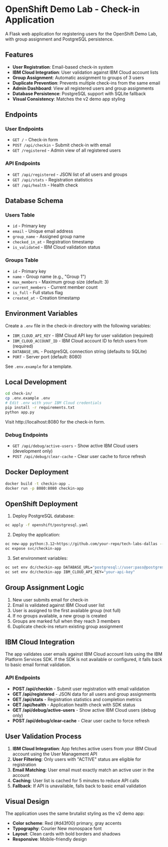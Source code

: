 # OpenShift Demo Lab - Check-in Application

A Flask web application for registering users for the OpenShift Demo Lab, with group assignment and PostgreSQL persistence.

## Features

- **User Registration**: Email-based check-in system
- **IBM Cloud Integration**: User validation against IBM Cloud account lists
- **Group Assignment**: Automatic assignment to groups of 3 users
- **Duplicate Prevention**: Prevents multiple check-ins from the same email
- **Admin Dashboard**: View all registered users and group assignments
- **Database Persistence**: PostgreSQL support with SQLite fallback
- **Visual Consistency**: Matches the v2 demo app styling

## Endpoints

### User Endpoints
- `GET /` - Check-in form
- `POST /api/checkin` - Submit check-in with email
- `GET /registered` - Admin view of all registered users

### API Endpoints
- `GET /api/registered` - JSON list of all users and groups
- `GET /api/stats` - Registration statistics
- `GET /api/health` - Health check

## Database Schema

### Users Table
- `id` - Primary key
- `email` - Unique email address  
- `group_name` - Assigned group name
- `checked_in_at` - Registration timestamp
- `is_validated` - IBM Cloud validation status

### Groups Table
- `id` - Primary key
- `name` - Group name (e.g., "Group 1")
- `max_members` - Maximum group size (default: 3)
- `current_members` - Current member count
- `is_full` - Full status flag
- `created_at` - Creation timestamp

## Environment Variables

Create a `.env` file in the check-in directory with the following variables:

- `IBM_CLOUD_API_KEY` - IBM Cloud API key for user validation (required)
- `IBM_CLOUD_ACCOUNT_ID` - IBM Cloud account ID to fetch users from (required)
- `DATABASE_URL` - PostgreSQL connection string (defaults to SQLite)
- `PORT` - Server port (default: 8080)

See `.env.example` for a template.

## Local Development

```bash
cd check-in/
cp .env.example .env
# Edit .env with your IBM Cloud credentials
pip install -r requirements.txt
python app.py
```

Visit http://localhost:8080 for the check-in form.

### Debug Endpoints

- `GET /api/debug/active-users` - Show active IBM Cloud users (development only)
- `POST /api/debug/clear-cache` - Clear user cache to force refresh

## Docker Deployment

```bash
docker build -t checkin-app .
docker run -p 8080:8080 checkin-app
```

## OpenShift Deployment

1. Deploy PostgreSQL database:
```bash
oc apply -f openshift/postgresql.yaml
```

2. Deploy the application:
```bash
oc new-app python:3.12~https://github.com/your-repo/tech-labs-dallas --context-dir=check-in --name=checkin-app
oc expose svc/checkin-app
```

3. Set environment variables:
```bash
oc set env dc/checkin-app DATABASE_URL="postgresql://user:pass@postgresql:5432/checkin"
oc set env dc/checkin-app IBM_CLOUD_API_KEY="your-api-key"
```

## Group Assignment Logic

1. New user submits email for check-in
2. Email is validated against IBM Cloud user list
3. User is assigned to the first available group (not full)
4. If no groups available, a new group is created
5. Groups are marked full when they reach 3 members
6. Duplicate check-ins return existing group assignment

## IBM Cloud Integration

The app validates user emails against IBM Cloud account lists using the IBM Platform Services SDK. If the SDK is not available or configured, it falls back to basic email format validation.

### API Endpoints
- **POST /api/checkin** - Submit user registration with email validation
- **GET /api/registered** - JSON data for all users and group assignments
- **GET /api/stats** - Registration statistics and completion metrics
- **GET /api/health** - Application health check with SDK status
- **GET /api/debug/active-users** - Show active IBM Cloud users (debug only)
- **POST /api/debug/clear-cache** - Clear user cache to force refresh

## User Validation Process

1. **IBM Cloud Integration**: App fetches active users from your IBM Cloud account using the User Management API
2. **User Filtering**: Only users with "ACTIVE" status are eligible for registration
3. **Email Matching**: User email must exactly match an active user in the account
4. **Caching**: User list is cached for 5 minutes to reduce API calls
5. **Fallback**: If API is unavailable, falls back to basic email validation

## Visual Design

The application uses the same brutalist styling as the v2 demo app:
- **Color scheme**: Red (#d43f00) primary, gray accents
- **Typography**: Courier New monospace font
- **Layout**: Clean cards with bold borders and shadows
- **Responsive**: Mobile-friendly design
